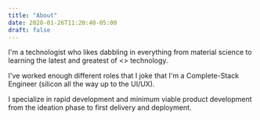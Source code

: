 ```yaml
---
title: "About"
date: 2020-01-26T11:20:40-05:00
draft: false
---
```

I'm a technologist who likes dabbling in everything from material science to learning the latest and greatest of <<insert buzzword>> technology.

I've worked enough different roles that I joke that I'm a Complete-Stack Engineer (silicon all the way up to the UI/UX).

I specialize in rapid development and minimum viable product development from the ideation phase to first delivery and deployment.